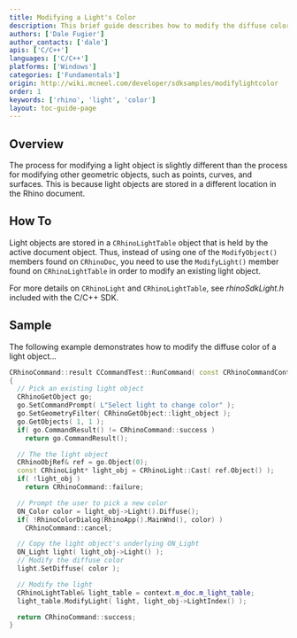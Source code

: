 ```yaml
---
title: Modifying a Light's Color
description: This brief guide describes how to modify the diffuse color of an existing light using C/C++.
authors: ['Dale Fugier']
author_contacts: ['dale']
apis: ['C/C++']
languages: ['C/C++']
platforms: ['Windows']
categories: ['Fundamentals']
origin: http://wiki.mcneel.com/developer/sdksamples/modifylightcolor
order: 1
keywords: ['rhino', 'light', 'color']
layout: toc-guide-page
---
```


 
## Overview

The process for modifying a light object is slightly different than the process for modifying other geometric objects, such as points, curves, and surfaces.  This is because light objects are stored in a different location in the Rhino document.

## How To

Light objects are stored in a `CRhinoLightTable` object that is held by the active document object.  Thus, instead of using one of the `ModifyObject()` members found on `CRhinoDoc`, you need to use the `ModifyLight()` member found on `CRhinoLightTable` in order to modify an existing light object.

For more details on `CRhinoLight` and `CRhinoLightTable`, see *rhinoSdkLight.h* included with the C/C++ SDK.

## Sample

The following example demonstrates how to modify the diffuse color of a light object...

```cpp
CRhinoCommand::result CCommandTest::RunCommand( const CRhinoCommandContext& context )
{
  // Pick an existing light object
  CRhinoGetObject go;
  go.SetCommandPrompt( L"Select light to change color" );
  go.SetGeometryFilter( CRhinoGetObject::light_object );
  go.GetObjects( 1, 1 );
  if( go.CommandResult() != CRhinoCommand::success )
    return go.CommandResult();

  // The the light object
  CRhinoObjRef& ref = go.Object(0);
  const CRhinoLight* light_obj = CRhinoLight::Cast( ref.Object() );
  if( !light_obj )
    return CRhinoCommand::failure;

  // Prompt the user to pick a new color
  ON_Color color = light_obj->Light().Diffuse();
  if( !RhinoColorDialog(RhinoApp().MainWnd(), color) )
    CRhinoCommand::cancel;

  // Copy the light object's underlying ON_Light
  ON_Light light( light_obj->Light() );
  // Modify the diffuse color
  light.SetDiffuse( color );

  // Modify the light
  CRhinoLightTable& light_table = context.m_doc.m_light_table;
  light_table.ModifyLight( light, light_obj->LightIndex() );

  return CRhinoCommand::success;
}
```
